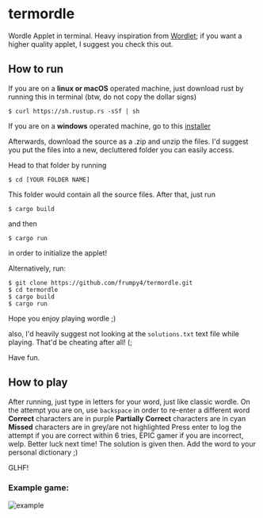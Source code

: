 # termordle

Wordle Applet in terminal. Heavy inspiration from [Wordlet](https://github.com/scottluptowski/wordlet); if you want a higher quality applet, I suggest you check this out.

## How to run

If you are on a **linux or macOS** operated machine, just download rust by running this in terminal
(btw, do not copy the dollar signs)
```
$ curl https://sh.rustup.rs -sSf | sh
```
If you are on a **windows** operated machine, go to this [installer](https://win.rustup.rs/)

Afterwards, download the source as a .zip and unzip the files. I'd suggest you put the files into a new, decluttered folder you can easily access.


Head to that folder by running
```
$ cd [YOUR FOLDER NAME]
```
This folder would contain all the source files. After that, just run 
```
$ cargo build
```
and then
```
$ cargo run
```
in order to initialize the applet!

Alternatively, run:
```
$ git clone https://github.com/frumpy4/termordle.git
$ cd termordle
$ cargo build
$ cargo run
```

Hope you enjoy playing wordle ;)

also, I'd heavily suggest not looking at the `solutions.txt` text file while playing. That'd be cheating after all! (;

Have fun.

## How to play
After running, just type in letters for your word, just like classic wordle. 
On the attempt you are on, use `backspace` in order to re-enter a different word
**Correct** characters are in purple
**Partially Correct** characters are in cyan
**Missed** characters are in grey/are not highlighted
Press enter to log the attempt
if you are correct within 6 tries, EPIC gamer
if you are incorrect, welp. Better luck next time! The solution is given then. Add the word to your personal dictionary ;)

GLHF!

### Example game:
![example](https://cdn.discordapp.com/attachments/819417070185480202/941820750296416296/unknown.png)
